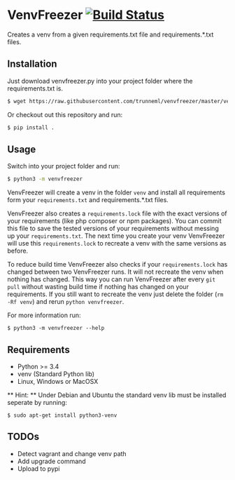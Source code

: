 # VenvFreezer [![Build Status](https://travis-ci.org/trunneml/venvfreezer.svg)](https://travis-ci.org/trunneml/venvfreezer)
Creates a venv from a given requirements.txt file and requirements.*.txt files.

## Installation

Just download venvfreezer.py into your project folder where the requirements.txt is.

```sh
$ wget https://raw.githubusercontent.com/trunneml/venvfreezer/master/venvfreezer.py
```

Or checkout out this repository and run:

```sh
$ pip install .
```

## Usage
Switch into your project folder and run:

```sh
$ python3 -m venvfreezer
```

VenvFreezer will create a venv in the folder `venv` and install all requirements form your `requirements.txt` and requirements.*.txt files.

VenvFreezer also creates a `requirements.lock` file with the exact versions of your requirements (like php composer or npm packages).
You can commit this file to save the tested versions of your requirements without messing up your `requirements.txt`.
The next time you create your venv VenvFreezer will use this `requirements.lock` to recreate a venv with the same versions as before.

To reduce build time VenvFreezer also checks if your `requirements.lock` has changed between two VenvFreezer runs. It will not recreate the venv when nothing has changed. This way you can run VenvFreezer after every `git pull` without wasting build time if nothing has changed on your requirements.
If you still want to recreate the venv just delete the folder (`rm -Rf venv`) and rerun `python venvfreezer`.

For more information run:

```
$ python3 -m venvfreezer --help
```

## Requirements

* Python >= 3.4
* venv (Standard Python lib)
* Linux, Windows or MacOSX

** Hint: ** Under Debian and Ubuntu the standard venv lib must be installed seperate by running:

```
$ sudo apt-get install python3-venv
```

## TODOs

* Detect vagrant and change venv path
* Add upgrade command
* Upload to pypi
